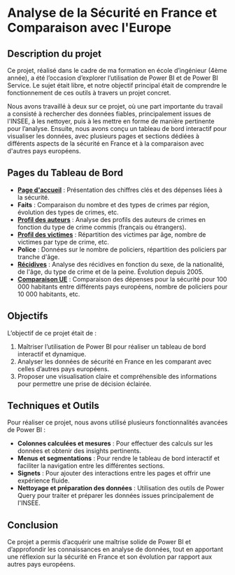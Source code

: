 # Analyse de la Sécurité en France et Comparaison avec l'Europe

## Description du projet

Ce projet, réalisé dans le cadre de ma formation en école d’ingénieur (4ème année), a été l’occasion d’explorer l’utilisation de Power BI et de Power BI Service. Le sujet était libre, et notre objectif principal était de comprendre le fonctionnement de ces outils à travers un projet concret.

Nous avons travaillé à deux sur ce projet, où une part importante du travail a consisté à rechercher des données fiables, principalement issues de l'INSEE, à les nettoyer, puis à les mettre en forme de manière pertinente pour l’analyse. Ensuite, nous avons conçu un tableau de bord interactif pour visualiser les données, avec plusieurs pages et sections dédiées à différents aspects de la sécurité en France et à la comparaison avec d'autres pays européens.

## Pages du Tableau de Bord

- **[Page d'accueil](assets/Page_home.jpeg)** : Présentation des chiffres clés et des dépenses liées à la sécurité.
- **Faits** : Comparaison du nombre et des types de crimes par région, évolution des types de crimes, etc.
- **[Profil des auteurs](assets/Profil_auteur.jpeg)** : Analyse des profils des auteurs de crimes en fonction du type de crime commis (français ou étrangers).
- **[Profil des victimes](assets/Profil_victime.jpeg)** : Répartition des victimes par âge, nombre de victimes par type de crime, etc.
- **Police** : Données sur le nombre de policiers, répartition des policiers par tranche d'âge.
- **[Récidives](assets/Recidives.jpeg)** : Analyse des récidives en fonction du sexe, de la nationalité, de l'âge, du type de crime et de la peine. Évolution depuis 2005.
- **[Comparaison UE](assets/Comparaison_UE.jpeg)** : Comparaison des dépenses pour la sécurité pour 100 000 habitants entre différents pays européens, nombre de policiers pour 10 000 habitants, etc.

## Objectifs

L’objectif de ce projet était de :
1. Maîtriser l’utilisation de Power BI pour réaliser un tableau de bord interactif et dynamique.
2. Analyser les données de sécurité en France en les comparant avec celles d’autres pays européens.
3. Proposer une visualisation claire et compréhensible des informations pour permettre une prise de décision éclairée.

## Techniques et Outils

Pour réaliser ce projet, nous avons utilisé plusieurs fonctionnalités avancées de Power BI :
- **Colonnes calculées et mesures** : Pour effectuer des calculs sur les données et obtenir des insights pertinents.
- **Menus et segmentations** : Pour rendre le tableau de bord interactif et faciliter la navigation entre les différentes sections.
- **Signets** : Pour ajouter des interactions entre les pages et offrir une expérience fluide.
- **Nettoyage et préparation des données** : Utilisation des outils de Power Query pour traiter et préparer les données issues principalement de l'INSEE.

## Conclusion

Ce projet a permis d’acquérir une maîtrise solide de Power BI et d’approfondir les connaissances en analyse de données, tout en apportant une réflexion sur la sécurité en France et son évolution par rapport aux autres pays européens.
